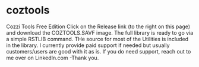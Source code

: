 # coztools
Cozzi Tools Free Edition
Click on the Release link (to the right on this page) and download the COZTOOLS.SAVF image. 
The full library is ready to go via a simple RSTLIB command. 
THe source for most of the Utilities is included in the library.
I currently provide paid support if needed but usually customers/users are good with it as is.
If you do need support, reach out to me over on LinkedIn.com -Thank you.
